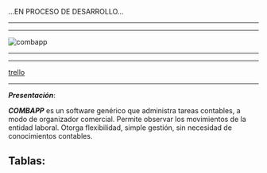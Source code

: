 ...EN PROCESO DE DESARROLLO...

***
***

![combapp](https://user-images.githubusercontent.com/43456410/92178277-9a164d00-ee18-11ea-8a13-a9d6b1b0f5f2.jpeg)       



***
***

[trello](https://trello.com/b/2aVsCRXP/combapp)

***

***Presentación***:
 
 ***COMBAPP*** es un software genérico que administra tareas contables, a modo de organizador comercial.
 Permite observar los movimientos de la entidad laboral.
 Otorga flexibilidad, simple gestión, sin necesidad de conocimientos contables.
 



## Tablas:


